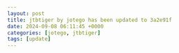 ```yaml
---
layout: post
title: jtbtiger by jotego has been updated to 3a2e91f
date: 2024-09-08 06:11:45 +0000
categories: [jotego, jtbtiger]
tags: [update]
---
```


